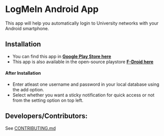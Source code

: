 LogMeIn Android App
===================

This app will help you automatically login to University networks with your Android smartphone.  

## Installation
* You can find this app in __[Google Play Store here][playstore-app]__
* This app is also available in the open-source playstore __[F-Droid here][fdroid-app]__

#### After Installation  
* Enter atleast one username and password in your local database using the add option.
* Select whether you want a sticky notification for quick access or not from the setting option on top left.

## Developers/Contributors:  
See [CONTRIBUTING.md](CONTRIBUTING.md)


[playstore-app]: https://play.google.com/store/apps/details?id=org.developfreedom.logmein
[fdroid-app]: https://f-droid.org/repository/browse/?fdid=org.developfreedom.logmein
